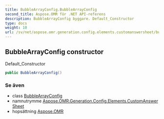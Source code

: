 ```yaml
---
title: BubbleArrayConfig.BubbleArrayConfig
second_title: Aspose.OMR för .NET API-referens
description: BubbleArrayConfig byggare. Default_Constructor
type: docs
weight: 10
url: /sv/net/aspose.omr.generation.config.elements.customanswersheet/bubblearrayconfig/bubblearrayconfig/
---
```

## BubbleArrayConfig constructor

Default_Constructor

```csharp
public BubbleArrayConfig()
```

### Se även

* class [BubbleArrayConfig](../)
* namnutrymme [Aspose.OMR.Generation.Config.Elements.CustomAnswerSheet](../../bubblearrayconfig/)
* hopsättning [Aspose.OMR](../../../)


